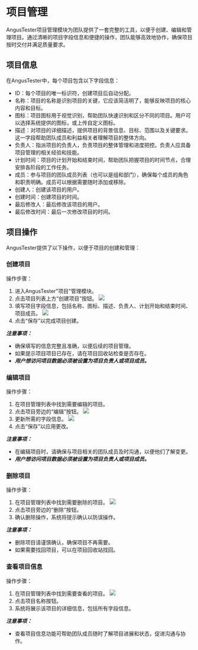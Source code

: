 # 项目管理

AngusTester项目管理模块为团队提供了一套完整的工具，以便于创建、编辑和管理项目。通过清晰的项目字段信息和便捷的操作，团队能够高效地协作，确保项目按时交付并满足质量要求。

## 项目信息

在AngusTester中，每个项目包含以下字段信息：

- ID：每个项目的唯一标识符，创建项目后自动分配。
- 名称：项目的名称是识别项目的关键，它应该简洁明了，能够反映项目的核心内容和目标。
- 图标：项目图标用于视觉识别，帮助团队快速识别和区分不同的项目。用户可以选择系统提供的图标，或上传自定义图标。
- 描述：对项目的详细描述，提供项目的背景信息、目标、范围以及关键要求。这一字段帮助团队成员和利益相关者理解项目的整体方向。
- 负责人：指派项目的负责人，负责项目的整体管理和进度把控。负责人应具备项目管理的相关经验和技能。
- 计划时间：项目的计划开始和结束时间，帮助团队把握项目的时间节点，合理安排各阶段的工作任务。
- 成员：参与项目的团队成员列表（也可以是组和部门），确保每个成员的角色和职责明确。成员可以根据需要随时添加或移除。
- 创建人：创建该项目的用户。
- 创建时间：创建项目的时间。
- 最后修改人：最后修改该项目的用户。
- 最后修改时间：最后一次修改项目的时间。

## 项目操作

AngusTester提供了以下操作，以便于项目的创建和管理：

### 创建项目

操作步骤：

1. 进入AngusTester"项目"管理模块。
2. 点击项目列表上方“创建项目”按钮。
   ![](https://bj-c1-prod-files.xcan.cloud/storage/pubapi/v1/file/project-add.png?fid=251751339858591790&fpt=v572M4WLMyP6ZuBfWQInhAOvY10zk7y7FPmisRjd)
3. 填写项目字段信息，包括名称、图标、描述、负责人、计划开始和结束时间、项目成员。
   ![](https://bj-c1-prod-files.xcan.cloud/storage/pubapi/v1/file/project-add-view.png?fid=251751339858592130&fpt=QJhk2WojfcW9dgIFWsKSuwqWzCbWK6z8UTyTbHzG)
4. 点击“保存”以完成项目创建。

***注意事项：***

- 确保填写的信息完整且准确，以便后续的项目管理。
- 如果提示项目项目已存在，请在项目回收站检查是否存在。
- ***用户想访问项目数据必须被设置为项目负责人或项目成员。***

### 编辑项目

操作步骤：

1. 在项目管理列表中找到需要编辑的项目。
2. 点击项目旁边的“编辑”按钮。
  ![](https://bj-c1-prod-files.xcan.cloud/storage/pubapi/v1/file/project-edit.png?fid=251751339858591784&fpt=BWqcLmdc8CwK7wqtGe7r21JDNJ5oRBYBttHhJKXw)
3. 更新所需的字段信息。
  ![](https://bj-c1-prod-files.xcan.cloud/storage/pubapi/v1/file/project-edit-view.png?fid=251751339858591786&fpt=KXD5j2RtX56dSEtTnL8XyvsnMSlVC3GngEGigz5w)
4. 点击“保存”以应用更改。

***注意事项：***

- 在编辑项目时，请确保与项目相关的团队成员及时沟通，以便他们了解变更。
- ***用户想访问项目数据必须被设置为项目负责人或项目成员。***

### 删除项目

操作步骤：

1. 在项目管理列表中找到需要删除的项目。
  ![](https://bj-c1-prod-files.xcan.cloud/storage/pubapi/v1/file/project-delete.png?fid=251751339858591788&fpt=h7ssE5JIlxTuDzX1zZNU5uYWErv4a17PMi7zuDgf)
2. 点击项目旁边的“删除”按钮。
3. 确认删除操作，系统将提示确认以防误操作。

***注意事项：***

- 删除项目请谨慎确认，确保项目不再需要。
- 如果需要找回项目，可以在项目回收站找回。

### 查看项目信息

操作步骤：

1. 在项目管理列表中找到需要查看的项目。
  ![](https://bj-c1-prod-files.xcan.cloud/storage/pubapi/v1/file/project-view.png?fid=251751339858591782&fpt=hETdNF0xBU5E2oSjSmUCWBYZeupf2hk5GdhMJPgH)
2. 点击项目名称按钮。
3. 系统将展示该项目的详细信息，包括所有字段信息。

***注意事项：***

- 查看项目信息功能可帮助团队成员随时了解项目进展和状态，促进沟通与协作。

